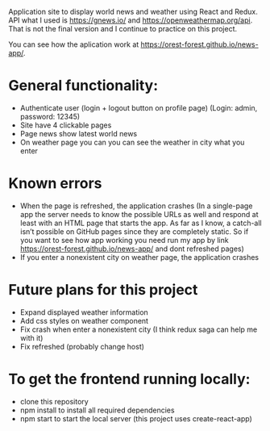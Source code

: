 Application site to display world news and weather using React and Redux. API what I used is https://gnews.io/ and https://openweathermap.org/api.
That is not the final version and I continue to practice on this project.

You can see how the aplication work at https://orest-forest.github.io/news-app/.

# General functionality:
* Authenticate user (login + logout button on profile page)
(Login: admin, password: 12345)
* Site have 4 clickable pages
* Page news show latest world news
* On weather page you can you can see the weather in city what you enter

# Known errors
* When the page is refreshed, the application crashes
(In a single-page app the server needs to know the possible URLs as well and respond at least with an HTML page that starts the app. As far as I know, a catch-all isn’t possible on GitHub pages since they are completely static. So if you want to see how app working you need run my app by link https://orest-forest.github.io/news-app/ and dont refreshed pages)
* If you enter a nonexistent city on weather page, the application crashes

# Future plans for this project
* Expand displayed weather information
* Add css styles on weather component
* Fix crash when enter a nonexistent city (I think redux saga can help me with it)
* Fix refreshed (probably change host)

# To get the frontend running locally:

* clone this repository
* npm install to install all required dependencies
* npm start to start the local server (this project uses create-react-app)


